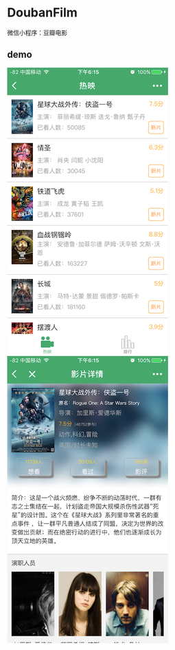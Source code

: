 # DoubanFilm
微信小程序：豆瓣电影
## demo
 ![影片列表](https://github.com/rocwangv/DoubanFilm/blob/master/demo/films.png)
 ![影片详情](https://github.com/rocwangv/DoubanFilm/blob/master/demo/film-detail.png)
 
